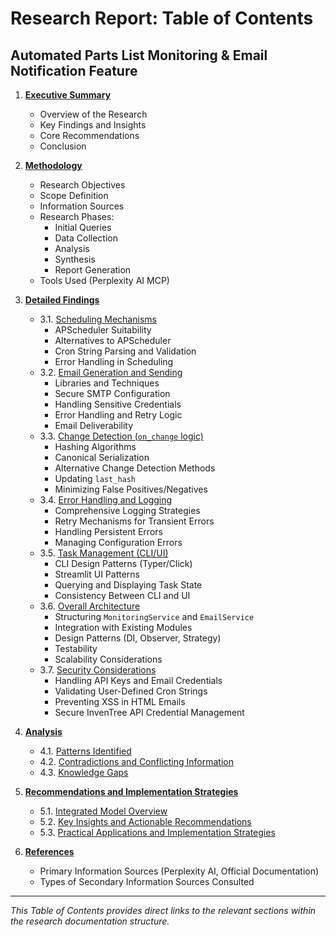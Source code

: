 # Research Report: Table of Contents

## Automated Parts List Monitoring & Email Notification Feature

1.  **[Executive Summary](01_executive_summary.md)**
    *   Overview of the Research
    *   Key Findings and Insights
    *   Core Recommendations
    *   Conclusion

2.  **[Methodology](02_methodology.md)**
    *   Research Objectives
    *   Scope Definition
    *   Information Sources
    *   Research Phases:
        *   Initial Queries
        *   Data Collection
        *   Analysis
        *   Synthesis
        *   Report Generation
    *   Tools Used (Perplexity AI MCP)

3.  **[Detailed Findings](03_findings.md)**
    *   3.1. [Scheduling Mechanisms](./../02_data_collection/01_primary_findings.md#1-scheduling-mechanisms)
        *   APScheduler Suitability
        *   Alternatives to APScheduler
        *   Cron String Parsing and Validation
        *   Error Handling in Scheduling
    *   3.2. [Email Generation and Sending](./../02_data_collection/01_primary_findings.md#2-email-generation-and-sending)
        *   Libraries and Techniques
        *   Secure SMTP Configuration
        *   Handling Sensitive Credentials
        *   Error Handling and Retry Logic
        *   Email Deliverability
    *   3.3. [Change Detection (`on_change` logic)](./../02_data_collection/01_primary_findings.md#3-change-detection-on_change-logic)
        *   Hashing Algorithms
        *   Canonical Serialization
        *   Alternative Change Detection Methods
        *   Updating `last_hash`
        *   Minimizing False Positives/Negatives
    *   3.4. [Error Handling and Logging](./../02_data_collection/01_primary_findings.md#4-error-handling-and-logging)
        *   Comprehensive Logging Strategies
        *   Retry Mechanisms for Transient Errors
        *   Handling Persistent Errors
        *   Managing Configuration Errors
    *   3.5. [Task Management (CLI/UI)](./../02_data_collection/01_primary_findings.md#5-task-management-cliui)
        *   CLI Design Patterns (Typer/Click)
        *   Streamlit UI Patterns
        *   Querying and Displaying Task State
        *   Consistency Between CLI and UI
    *   3.6. [Overall Architecture](./../02_data_collection/01_primary_findings.md#6-overall-architecture)
        *   Structuring `MonitoringService` and `EmailService`
        *   Integration with Existing Modules
        *   Design Patterns (DI, Observer, Strategy)
        *   Testability
        *   Scalability Considerations
    *   3.7. [Security Considerations](./../02_data_collection/01_primary_findings.md#7-security-considerations)
        *   Handling API Keys and Email Credentials
        *   Validating User-Defined Cron Strings
        *   Preventing XSS in HTML Emails
        *   Secure InvenTree API Credential Management

4.  **[Analysis](04_analysis.md)**
    *   4.1. [Patterns Identified](./../03_analysis/01_patterns_identified.md)
    *   4.2. [Contradictions and Conflicting Information](./../03_analysis/02_contradictions.md)
    *   4.3. [Knowledge Gaps](./../03_analysis/03_knowledge_gaps.md)

5.  **[Recommendations and Implementation Strategies](05_recommendations.md)**
    *   5.1. [Integrated Model Overview](./../04_synthesis/01_integrated_model.md)
    *   5.2. [Key Insights and Actionable Recommendations](./../04_synthesis/02_key_insights.md)
    *   5.3. [Practical Applications and Implementation Strategies](./../04_synthesis/03_practical_applications.md)

6.  **[References](06_references.md)**
    *   Primary Information Sources (Perplexity AI, Official Documentation)
    *   Types of Secondary Information Sources Consulted

---

*This Table of Contents provides direct links to the relevant sections within the research documentation structure.*